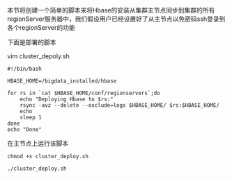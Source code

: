 


本节将创建一个简单的脚本来将Hbase的安装从集群主节点同步到集群的所有regionServer服务器中，我们假设用户已经设置好了从主节点以免密码ssh登录到各个regionServer的功能


下面是部署的脚本

vim cluster_depoly.sh

```
#!/bin/bash

HBASE_HOME=/bigdata_installed/hbase

for rs in `cat $HBASE_HOME/conf/regionservers`;do
	echo "Deploying Hbase to $rs:"
	rsync -avz --delete --exclude=logs $HBASE_HOME/ $rs:$HBASE_HOME/
	echo
	sleep 1
done
echo "Done"

```

在主节点上运行该脚本

```
chmod +x cluster_deploy.sh

./cluster_deploy.sh

```

